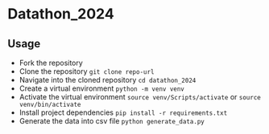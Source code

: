 # Datathon_2024

## Usage

- Fork the repository
- Clone the repository `git clone repo-url`
- Navigate into the cloned repository `cd datathon_2024`
- Create a virtual environment `python -m venv venv`
- Activate the virtual environment `source venv/Scripts/activate` or `source venv/bin/activate`
- Install project dependencies `pip install -r requirements.txt`
- Generate the data into csv file `python generate_data.py`